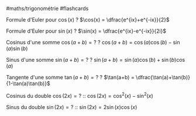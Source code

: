 #maths/trigonométrie #flashcards 

Formule d'Euler pour $\cos(x)$
?
$\cos(x) = \dfrac{e^{ix}+e^{-ix}}{2}$
<!--SR:!2022-06-09,2,242-->

Formule d'Euler pour $\sin(x)$
?
$\sin(x) = \dfrac{e^{ix}-e^{-ix}}{2i}$
<!--SR:!2022-06-09,3,261-->

Cosinus d'une somme $\cos(a+b) = ?$
?
$\cos(a+b) = \cos(a)\cos(b) - \sin(a)\sin(b)$
<!--SR:!2022-06-10,2,206-->

Sinus d'une somme $\sin(a+b) = ?$
?
$\sin(a+b) = \sin(a)\cos(b)+\sin(b)\cos(a)$
<!--SR:!2022-06-09,3,230-->

Tangente d'une somme $\tan(a+b) = ?$
?
$\tan(a+b) = \dfrac{\tan(a)+\tan(b)}{1-\tan(a)\tan(b)}$
<!--SR:!2022-06-10,2,230-->

Cosinus du double $\cos(2x) = ?$ :: $\cos(2x) = \cos^2(x)-\sin^2(x)$
<!--SR:!2022-06-10,2,205-->

Sinus du double $\sin(2x) = ?$ :: $\sin(2x) = 2\sin(x)\cos(x)$
<!--SR:!2022-06-10,3,226-->

